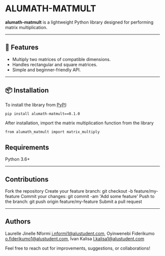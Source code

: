 # ALUMATH-MATMULT

**alumath-matmult** is a lightweight Python library designed for performing matrix multiplication.

---

## 🚀 Features

- Multiply two matrices of compatible dimensions.
- Handles rectangular and square matrices.
- Simple and beginner-friendly API.

---

## 📦 Installation

To install the library from [PyPI]([https://pypi.org/project/alumath-matmult/0.1.0/]):

```bash
pip install alumath-matmult==0.1.0
```
After installation, import the matrix multiplication function from the library
```bash
from alumath_matmult import matrix_multiply
```

## Requirements
Python 3.6+

---

## Contributions
Fork the repository
Create your feature branch: git checkout -b feature/my-feature
Commit your changes: git commit -am 'Add some feature'
Push to the branch: git push origin feature/my-feature
Submit a pull request

---

## Authors
Laurelle Jinelle Nformi j.nformi1@alustudent.com,
Oyinwenebi Fiderikumo o.fiderikumo1@alustudent.com,
Ivan Kalisa I.kalisa1@alustudent.com

Feel free to reach out for improvements, suggestions, or collaborations!
